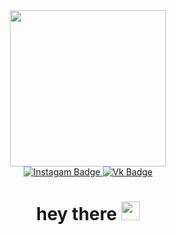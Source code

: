 <div id="header" align="center">
  <img src="https://media.giphy.com/media/4QZK21zlzVIyc/giphy.gif" width="250"/>
</div>
<div id="badges" align="center">
  <a href="https://www.instagram.com/alexei.savchuk/">
    <img src="https://img.shields.io/badge/Instagram-tan?style=for-the-badge&logo=instagram&logoColor=black" alt="Instagam Badge"/>
  </a>
  <a href="https://vk.com/alexeisavchuk">
    <img src="https://img.shields.io/badge/Vk-blue?style=for-the-badge&logo=vk&logoColor=white" alt="Vk Badge"/>
  </a>
  <div>
  <img src="https://komarev.com/ghpvc/?username=alexei-savchuk&style=flat-square&color=blue" alt=""/>
  </div>
    <h1>
  hey there
  <img src="https://media.giphy.com/media/hvRJCLFzcasrR4ia7z/giphy.gif" width="30px"/>
</h1>
</div>

